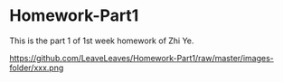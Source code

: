 # Homework-Part1

This is the part 1 of 1st week homework of Zhi Ye.

https://github.com/LeaveLeaves/Homework-Part1/raw/master/images-folder/xxx.png
